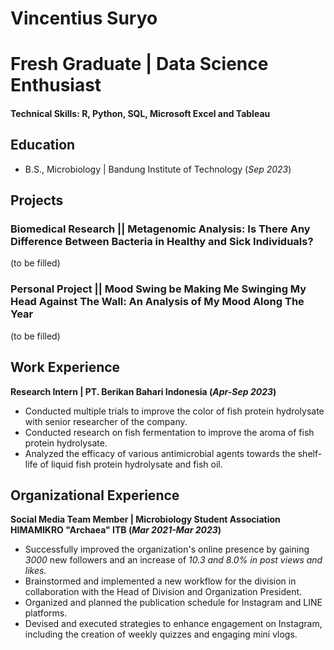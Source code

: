 # Vincentius Suryo
# Fresh Graduate | Data Science Enthusiast

#### Technical Skills: R, Python, SQL, Microsoft Excel and Tableau

## Education	 			        		
- B.S., Microbiology | Bandung Institute of Technology (_Sep 2023_)

## Projects
### Biomedical Research || **Metagenomic Analysis**: Is There Any Difference Between Bacteria in Healthy and Sick Individuals?
(to be filled)
### Personal Project || **Mood Swing be Making Me Swinging My Head Against The Wall:** An Analysis of My Mood Along The Year
(to be filled)

## Work Experience
**Research Intern | PT. Berikan Bahari Indonesia (_Apr-Sep 2023_)**
- Conducted multiple trials to improve the color of fish protein hydrolysate with senior researcher of the company.
- Conducted research on fish fermentation to improve the aroma of fish protein hydrolysate.
- Analyzed the efficacy of various antimicrobial agents towards the shelf-life of liquid fish protein hydrolysate and fish oil.

## Organizational Experience
**Social Media Team Member | Microbiology Student Association HIMAMIKRO "Archaea" ITB (_Mar 2021-Mar 2023_)**
- Successfully improved the organization's online presence by gaining *3000* new followers and an increase of *10.3 and 8.0% in post views and likes.*
- Brainstormed and implemented a new workflow for the division in collaboration with the Head of Division and Organization President.
- Organized and planned the publication schedule for Instagram and LINE platforms.
- Devised and executed strategies to enhance engagement on Instagram, including the creation of weekly quizzes and engaging mini vlogs.